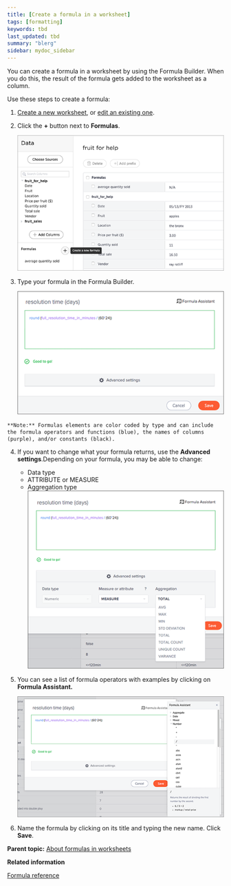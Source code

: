 ```yaml
---
title: [Create a formula in a worksheet]
tags: [formatting]
keywords: tbd
last_updated: tbd
summary: "blerg"
sidebar: mydoc_sidebar
---
```

You can create a formula in a worksheet by using the Formula Builder. When you do this, the result of the formula gets added to the worksheet as a column.

Use these steps to create a formula:

1.   [Create a new worksheet](worksheet_create.html#), or [edit an existing one](edit_worksheet.html#).
2.   Click the **+** button next to **Formulas**.

     ![](../../images/create_formula.png "Create a new formula in a worksheet")

3.   Type your formula in the Formula Builder.

     ![](../../shared/conrefs/../../images/formula_builder.png "Use the Formula Builder")

    **Note:** Formulas elements are color coded by type and can include the formula operators and functions​ (blue), the names of columns (purple)​, and/or constants​ (black).

4.  If you want to change what your formula returns, use the **Advanced settings**.Depending on your formula, you may be able to change:

    -   Data type
    -   ATTRIBUTE or MEASURE
    -   Aggregation type
    ![](../../shared/conrefs/../../images/formula_advanced_settings.png "Advanced settings in the Formula Builder")

5.  You can see a list of formula operators with examples by clicking on **Formula Assistant.**

    ![](../../shared/conrefs/../../images/formula_assistant.png "Examples in the Formula Assistant")

6.   Name the formula by clicking on its title and typing the new name. Click **Save**.

**Parent topic:** [About formulas in worksheets](../../admin/worksheets/about_formulas.html)

**Related information**  


[Formula reference](../reference/formula_reference.html#)
